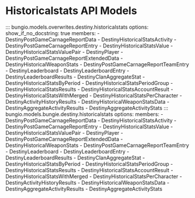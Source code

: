 # Historicalstats API Models

::: bungio.models.overwrites.destiny.historicalstats
    options:
        show_if_no_docstring: true
        members:
            - DestinyPostGameCarnageReportData
            - DestinyHistoricalStatsActivity
            - DestinyPostGameCarnageReportEntry
            - DestinyHistoricalStatsValue
            - DestinyHistoricalStatsValuePair
            - DestinyPlayer
            - DestinyPostGameCarnageReportExtendedData
            - DestinyHistoricalWeaponStats
            - DestinyPostGameCarnageReportTeamEntry
            - DestinyLeaderboard
            - DestinyLeaderboardEntry
            - DestinyLeaderboardResults
            - DestinyClanAggregateStat
            - DestinyHistoricalStatsByPeriod
            - DestinyHistoricalStatsPeriodGroup
            - DestinyHistoricalStatsResults
            - DestinyHistoricalStatsAccountResult
            - DestinyHistoricalStatsWithMerged
            - DestinyHistoricalStatsPerCharacter
            - DestinyActivityHistoryResults
            - DestinyHistoricalWeaponStatsData
            - DestinyAggregateActivityResults
            - DestinyAggregateActivityStats
::: bungio.models.bungie.destiny.historicalstats
    options:
        members:
            - DestinyPostGameCarnageReportData
            - DestinyHistoricalStatsActivity
            - DestinyPostGameCarnageReportEntry
            - DestinyHistoricalStatsValue
            - DestinyHistoricalStatsValuePair
            - DestinyPlayer
            - DestinyPostGameCarnageReportExtendedData
            - DestinyHistoricalWeaponStats
            - DestinyPostGameCarnageReportTeamEntry
            - DestinyLeaderboard
            - DestinyLeaderboardEntry
            - DestinyLeaderboardResults
            - DestinyClanAggregateStat
            - DestinyHistoricalStatsByPeriod
            - DestinyHistoricalStatsPeriodGroup
            - DestinyHistoricalStatsResults
            - DestinyHistoricalStatsAccountResult
            - DestinyHistoricalStatsWithMerged
            - DestinyHistoricalStatsPerCharacter
            - DestinyActivityHistoryResults
            - DestinyHistoricalWeaponStatsData
            - DestinyAggregateActivityResults
            - DestinyAggregateActivityStats
